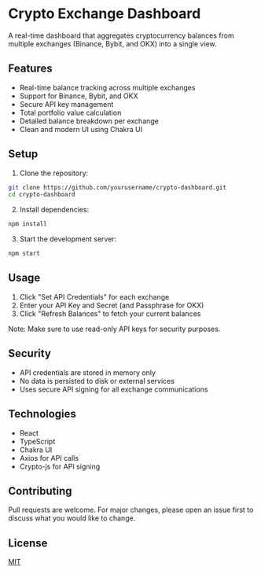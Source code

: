# Crypto Exchange Dashboard

A real-time dashboard that aggregates cryptocurrency balances from multiple exchanges (Binance, Bybit, and OKX) into a single view.

## Features

- Real-time balance tracking across multiple exchanges
- Support for Binance, Bybit, and OKX
- Secure API key management
- Total portfolio value calculation
- Detailed balance breakdown per exchange
- Clean and modern UI using Chakra UI

## Setup

1. Clone the repository:
```bash
git clone https://github.com/yourusername/crypto-dashboard.git
cd crypto-dashboard
```

2. Install dependencies:
```bash
npm install
```

3. Start the development server:
```bash
npm start
```

## Usage

1. Click "Set API Credentials" for each exchange
2. Enter your API Key and Secret (and Passphrase for OKX)
3. Click "Refresh Balances" to fetch your current balances

Note: Make sure to use read-only API keys for security purposes.

## Security

- API credentials are stored in memory only
- No data is persisted to disk or external services
- Uses secure API signing for all exchange communications

## Technologies

- React
- TypeScript
- Chakra UI
- Axios for API calls
- Crypto-js for API signing

## Contributing

Pull requests are welcome. For major changes, please open an issue first to discuss what you would like to change.

## License

[MIT](https://choosealicense.com/licenses/mit/)
